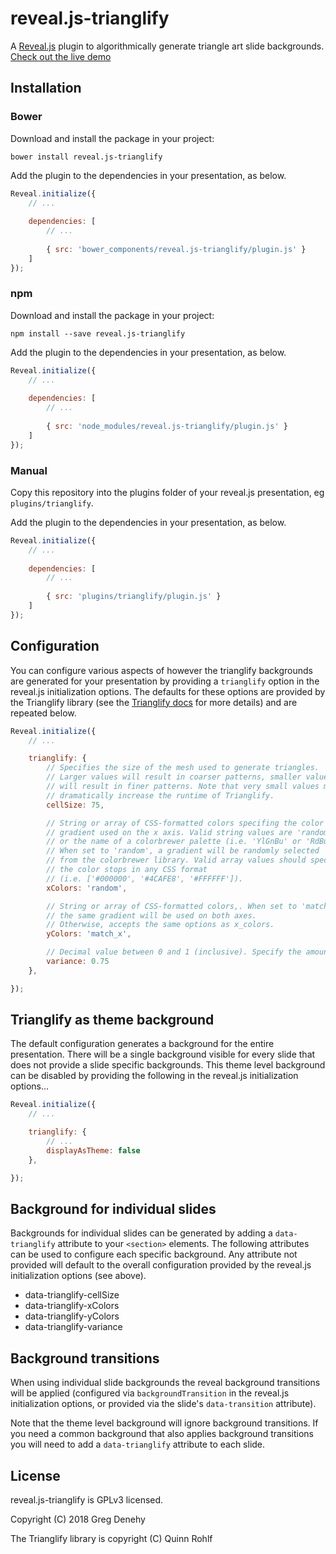 # reveal.js-trianglify

A [Reveal.js](https://github.com/hakimel/reveal.js) plugin to algorithmically generate triangle art slide backgrounds. [Check out the live demo](https://denehyg.github.io/reveal.js-trianglify)

## Installation

### Bower

Download and install the package in your project:

```bower install reveal.js-trianglify```

Add the plugin to the dependencies in your presentation, as below. 

```javascript
Reveal.initialize({
	// ...
	
	dependencies: [
		// ... 
	  
		{ src: 'bower_components/reveal.js-trianglify/plugin.js' }
	]
});
```

### npm

Download and install the package in your project:

```npm install --save reveal.js-trianglify```

Add the plugin to the dependencies in your presentation, as below. 

```javascript
Reveal.initialize({
	// ...
	
	dependencies: [
		// ... 
	  
		{ src: 'node_modules/reveal.js-trianglify/plugin.js' }
	]
});
```

### Manual

Copy this repository into the plugins folder of your reveal.js presentation, eg ```plugins/trianglify```.

Add the plugin to the dependencies in your presentation, as below.

```javascript
Reveal.initialize({
	// ...
	
	dependencies: [
		// ... 
	  
		{ src: 'plugins/trianglify/plugin.js' }
	]
});
```

## Configuration

You can configure various aspects of however the trianglify backgrounds are generated for your presentation by providing a ```trianglify``` option in the reveal.js initialization options. The defaults for these options are provided by the Trianglify library (see the [Trianglify docs](https://github.com/qrohlf/trianglify/blob/master/Readme.md) for more details) and are repeated below.

```javascript
Reveal.initialize({
	// ...

	trianglify: {
		// Specifies the size of the mesh used to generate triangles.
		// Larger values will result in coarser patterns, smaller values 
		// will result in finer patterns. Note that very small values may
		// dramatically increase the runtime of Trianglify.
		cellSize: 75,

		// String or array of CSS-formatted colors specifing the color
		// gradient used on the x axis. Valid string values are 'random' 
		// or the name of a colorbrewer palette (i.e. 'YlGnBu' or 'RdBu').
		// When set to 'random', a gradient will be randomly selected
		// from the colorbrewer library. Valid array values should specify 
		// the color stops in any CSS format
		// (i.e. ['#000000', '#4CAFE8', '#FFFFFF']).
		xColors: 'random',

		// String or array of CSS-formatted colors,. When set to 'match_x' 
		// the same gradient will be used on both axes.
		// Otherwise, accepts the same options as x_colors.
		yColors: 'match_x',

		// Decimal value between 0 and 1 (inclusive). Specify the amount of randomness used when generating triangles.
		variance: 0.75
	},

});
```

## Trianglify as theme background

The default configuration generates a background for the entire presentation. There will be a single background visible for every slide that does not provide a slide specific backgrounds. This theme level background can be disabled by providing the following in the reveal.js initialization options...

```javascript
Reveal.initialize({
	// ...

	trianglify: {
		// ...
		displayAsTheme: false
	},

});
```

## Background for individual slides

Backgrounds for individual slides can be generated by adding a `data-trianglify` attribute to your `<section>` elements. The following attributes can be used to configure each specific background. Any attribute not provided will default to the overall configuration provided by the reveal.js initialization options (see above).

* data-trianglify-cellSize
* data-trianglify-xColors
* data-trianglify-yColors
* data-trianglify-variance

## Background transitions

When using individual slide backgrounds the reveal background transitions will be applied (configured via `backgroundTransition` in the reveal.js initialization options, or provided via the slide's `data-transition` attribute).

Note that the theme level background will ignore background transitions. If you need a common background that also applies background transitions you will need to add a `data-trianglify` attribute to each slide.

## License

reveal.js-trianglify is GPLv3 licensed.

Copyright (C) 2018 Greg Denehy

The Trianglify library is copyright (C) Quinn Rohlf
